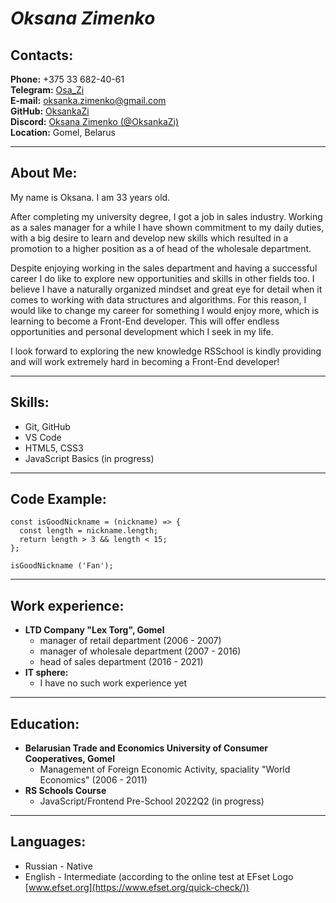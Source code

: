 # _Oksana Zimenko_

## Contacts:

**Phone:** +375 33 682-40-61  
**Telegram:** [Osa_Zi](https://tlgg.ru/Osa_Zi)  
**E-mail:** oksanka.zimenko@gmail.com  
**GitHub:** [OksankaZi](https://github.com/OksankaZi)  
**Discord:** [Oksana Zimenko (@OksankaZi)](https://discordapp.com/users/992731927368974427)  
**Location:** Gomel, Belarus

---

## About Me:

My name is Oksana. I am 33 years old.

After completing my university degree, I got a job in sales industry. Working as a sales manager for a while I have shown commitment to my daily duties, with a big desire to learn and develop new skills which resulted in a promotion to a higher position as a of head of the wholesale department.

Despite enjoying working in the sales department and having a successful career I do like to explore new opportunities and skills in other fields too. I believe I have a naturally organized mindset and great eye for detail when it comes to working with data structures and algorithms. For this reason, I would like to change my career for something I would enjoy more, which is learning to become a Front-End developer. This will offer endless opportunities and personal development which I seek in my life.

I look forward to exploring the new knowledge RSSchool is kindly providing and will work extremely hard in becoming a Front-End developer!

---

## Skills:

- Git, GitHub
- VS Code
- HTML5, CSS3
- JavaScript Basics (in progress)

---

## Code Example:

```
const isGoodNickname = (nickname) => {
  const length = nickname.length;
  return length > 3 && length < 15;
};

isGoodNickname ('Fan');
```

---

## Work experience:

- **LTD Company "Lex Torg", Gomel**
  - manager of retail department (2006 - 2007)
  - manager of wholesale department (2007 - 2016)
  - head of sales department (2016 - 2021)
- **IT sphere:**
  - I have no such work experience yet

---

## Education:

- **Belarusian Trade and Economics University of Consumer Cooperatives, Gomel**
  - Management of Foreign Economic Activity, spaciality "World Economics" (2006 - 2011)
- **RS Schools Course**
  - JavaScript/Frontend Pre-School 2022Q2 (in progress)

---

## Languages:

- Russian - Native
- English - Intermediate (according to the online test at EFset Logo [www.efset.org](https://www.efset.org/quick-check/))
